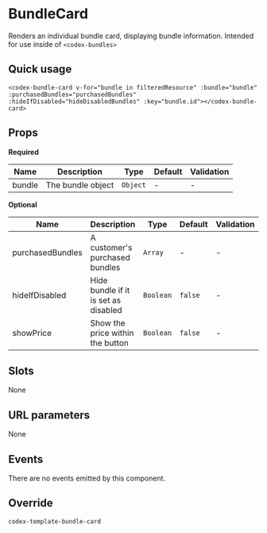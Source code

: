 # BundleCard

Renders an individual bundle card, displaying bundle information. Intended for use inside of `<codex-bundles>`

## Quick usage

```vue
<codex-bundle-card v-for="bundle in filteredResource" :bundle="bundle" :purchasedBundles="purchasedBundles" :hideIfDisabled="hideDisabledBundles" :key="bundle.id"></codex-bundle-card>
```

## Props

**Required**

| Name | Description | Type | Default | Validation |
| - | - | - | - | - |
| bundle | The bundle object | `Object` | - | - |

**Optional**

| Name | Description | Type | Default | Validation |
| - | - | - | - | - |
| purchasedBundles | A customer's purchased bundles | `Array` | - | - |
| hideIfDisabled | Hide bundle if it is set as disabled | `Boolean` | `false` | - |
| showPrice | Show the price within the button | `Boolean` | `false` | - |


## Slots

None

## URL parameters

None

## Events

There are no events emitted by this component.

## Override

`
codex-template-bundle-card
`

